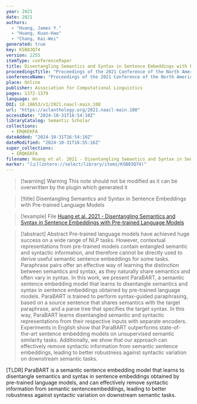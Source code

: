 ```yaml
---
year: 2021
date: 2021
authors:
  - "Huang, James Y."
  - "Huang, Kuan-Hao"
  - "Chang, Kai-Wei"
generated: true
key: K5B83Q74
version: 2255
itemType: conferencePaper
title: Disentangling Semantics and Syntax in Sentence Embeddings with Pre-trained Language Models
proceedingsTitle: "Proceedings of the 2021 Conference of the North American Chapter of the Association for Computational Linguistics: Human Language Technologies"
conferenceName: "Proceedings of the 2021 Conference of the North American Chapter of the Association for Computational Linguistics: Human Language Technologies"
place: Online
publisher: Association for Computational Linguistics
pages: 1372-1379
language: en
DOI: 10.18653/v1/2021.naacl-main.108
url: "https://aclanthology.org/2021.naacl-main.108"
accessDate: "2024-10-31T16:54:10Z"
libraryCatalog: Semantic Scholar
collections:
  - ERQKEKFA
dateAdded: "2024-10-31T16:54:10Z"
dateModified: "2024-10-31T16:55:16Z"
super_collections:
  - ERQKEKFA
filename: Huang et al. 2021 - Disentangling Semantics and Syntax in Sentence Embeddings with Pre-trained Language Models
marker: "[🇿](zotero://select/library/items/K5B83Q74)"
---
```


>[!warning] Warning
> This note should not be modified as it can be overwritten by the plugin which generated it

> [!title] Disentangling Semantics and Syntax in Sentence Embeddings with Pre-trained Language Models

> [!example] File
> [Huang et al. 2021 - Disentangling Semantics and Syntax in Sentence Embeddings with Pre-trained Language Models](Huang%20et%20al.%202021%20-%20Disentangling%20Semantics%20and%20Syntax%20in%20Sentence%20Embeddings%20with%20Pre-trained%20Language%20Models.pdf)

> [!abstract] Abstract
> Pre-trained language models have achieved huge success on a wide range of NLP tasks. However, contextual representations from pre-trained models contain entangled semantic and syntactic information, and therefore cannot be directly used to derive useful semantic sentence embeddings for some tasks. Paraphrase pairs offer an effective way of learning the distinction between semantics and syntax, as they naturally share semantics and often vary in syntax. In this work, we present ParaBART, a semantic sentence embedding model that learns to disentangle semantics and syntax in sentence embeddings obtained by pre-trained language models. ParaBART is trained to perform syntax-guided paraphrasing, based on a source sentence that shares semantics with the target paraphrase, and a parse tree that specifies the target syntax. In this way, ParaBART learns disentangled semantic and syntactic representations from their respective inputs with separate encoders. Experiments in English show that ParaBART outperforms state-of-the-art sentence embedding models on unsupervised semantic similarity tasks. Additionally, we show that our approach can effectively remove syntactic information from semantic sentence embeddings, leading to better robustness against syntactic variation on downstream semantic tasks.

[TLDR] ParaBART is a semantic sentence embedding model that learns to disentangle semantics and syntax in sentence embeddings obtained by pre-trained language models, and can effectively remove syntactic information from semantic sentenceembeddings, leading to better robustness against syntactic variation on downstream semantic tasks.

